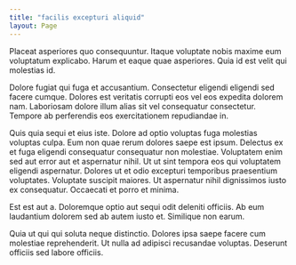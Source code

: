 ```yaml
---
title: "facilis excepturi aliquid"
layout: Page
---
```

Placeat asperiores quo consequuntur. Itaque voluptate nobis maxime eum voluptatum explicabo. Harum et eaque quae asperiores. Quia id est velit qui molestias id.
 Dolore fugiat qui fuga et accusantium. Consectetur eligendi eligendi sed facere cumque. Dolores est veritatis corrupti eos vel eos expedita dolorem nam. Laboriosam dolore illum alias sit vel consequatur consectetur. Tempore ab perferendis eos exercitationem repudiandae in.
 Quis quia sequi et eius iste. Dolore ad optio voluptas fuga molestias voluptas culpa. Eum non quae rerum dolores saepe est ipsum. Delectus ex et fuga eligendi consequatur consequatur non molestiae. Voluptatem enim sed aut error aut et aspernatur nihil. Ut ut sint tempora eos qui voluptatem eligendi aspernatur.
Dolores ut et odio excepturi temporibus praesentium voluptates. Voluptate suscipit maiores. Ut aspernatur nihil dignissimos iusto ex consequatur. Occaecati et porro et minima.
 Est est aut a. Doloremque optio aut sequi odit deleniti officiis. Ab eum laudantium dolorem sed ab autem iusto et. Similique non earum.
 Quia ut qui qui soluta neque distinctio. Dolores ipsa saepe facere cum molestiae reprehenderit. Ut nulla ad adipisci recusandae voluptas. Deserunt officiis sed labore officiis.
